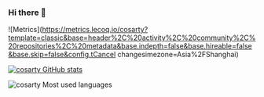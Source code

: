 ### Hi there 👋

![Metrics](https://metrics.lecoq.io/cosarty?template=classic&base=header%2C%20activity%2C%20community%2C%20repositories%2C%20metadata&base.indepth=false&base.hireable=false&base.skip=false&config.tCancel changesimezone=Asia%2FShanghai)

[![cosarty GitHub stats](https://github-readme-stats.vercel.app/api?username=cosarty)](https://github.com/anuraghazra/github-readme-stats)

![cosarty Most used languages](https://github-readme-stats.vercel.app/api/top-langs/?username=cosarty&layout=compact&hide_border=true&langs_count=10)


<!--
**cosarty/cosarty** is a ✨ _special_ ✨ repository because its `README.md` (this file) appears on your GitHub profile.

Here are some ideas to get you started:

- 🔭 I’m currently working on ...
- 🌱 I’m currently learning ...
- 👯 I’m looking to collaborate on ...
- 🤔 I’m looking for help with ...
- 💬 Ask me about ...
- 📫 How to reach me: ...
- 😄 Pronouns: ...
- ⚡ Fun fact: ...
-->
